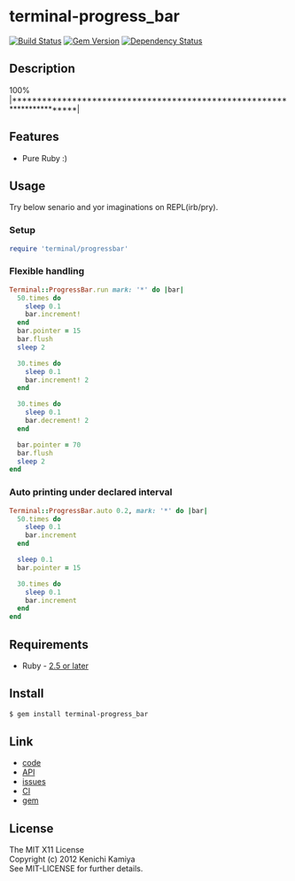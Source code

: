 terminal-progress_bar
=======================

[![Build Status](https://secure.travis-ci.org/kachick/terminal-progress_bar.png)](http://travis-ci.org/kachick/terminal-progress_bar)
[![Gem Version](https://badge.fury.io/rb/terminal-progress_bar.png)](http://badge.fury.io/rb/terminal-progress_bar)
[![Dependency Status](https://gemnasium.com/kachick/terminal-progress_bar.svg)](https://gemnasium.com/kachick/terminal-progress_bar)

Description
------------

100% |***********************************************************************|

Features
--------

* Pure Ruby :)

Usage
-----

Try below senario and yor imaginations on REPL(irb/pry).

### Setup

```ruby
require 'terminal/progressbar'
```

### Flexible handling

```ruby
Terminal::ProgressBar.run mark: '*' do |bar|
  50.times do
    sleep 0.1
    bar.increment!
  end
  bar.pointer = 15
  bar.flush
  sleep 2

  30.times do
    sleep 0.1
    bar.increment! 2
  end

  30.times do
    sleep 0.1
    bar.decrement! 2
  end

  bar.pointer = 70
  bar.flush
  sleep 2
end
```

### Auto printing under declared interval

```ruby
Terminal::ProgressBar.auto 0.2, mark: '*' do |bar|
  50.times do
    sleep 0.1
    bar.increment
  end

  sleep 0.1
  bar.pointer = 15

  30.times do
    sleep 0.1
    bar.increment
  end
end
```

Requirements
-------------

* Ruby - [2.5 or later](http://travis-ci.org/#!/kachick/terminal-progress_bar)

Install
-------

```bash
$ gem install terminal-progress_bar
```

Link
----

* [code](https://github.com/kachick/terminal-progress_bar)
* [API](http://www.rubydoc.info/github/kachick/terminal-progress_bar)
* [issues](https://github.com/kachick/terminal-progress_bar/issues)
* [CI](http://travis-ci.org/#!/kachick/terminal-progress_bar)
* [gem](https://rubygems.org/gems/terminal-progress_bar)

License
--------

The MIT X11 License  
Copyright (c) 2012 Kenichi Kamiya  
See MIT-LICENSE for further details.
